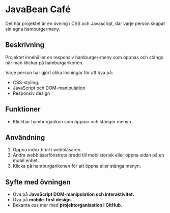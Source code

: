 # JavaBean Café

Det här projektet är en övning i CSS och Javascript, där varje person skapat sin egna hamburgermeny.

## Beskrivning

Projektet innehåller en responsiv hamburger-meny som öppnas och stängs när man klickar på hamburgarikonen.

Varje person har gjort olika lösningar för att öva på:

- CSS-styling.
- JavaScript och DOM-manipulation
- Responsiv design

## Funktioner

- Klickbar hamburgarikon som öppnar och stänger menyn.

## Användning

1. Öppna index.html i webbläsaren.
2. Ändra webbläsarfönstrets bredd till mobilstorlek eller öppna sidan på en mobil enhet.
3. Klicka på hamburgarikonen för att öppna eller stänga menyn.

## Syfte med övningen

- Öva på **JavaScript DOM-manipulation och interaktivitet.**
- Öva på **mobile-first design.**
- Bekanta oss mer med **projektorganisation i GitHub.**
